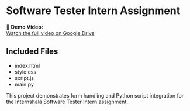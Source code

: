 # Software Tester Intern Assignment

🎥 **Demo Video:**  
[Watch the full video on Google Drive](https://drive.google.com/file/d/1oWD4McpYeh6wWj3G-T8jqtzY5nAiwNdl/view?usp=sharing)

## Included Files
- index.html
- style.css
- script.js
- main.py

This project demonstrates form handling and Python script integration for the Internshala Software Tester Intern assignment.
